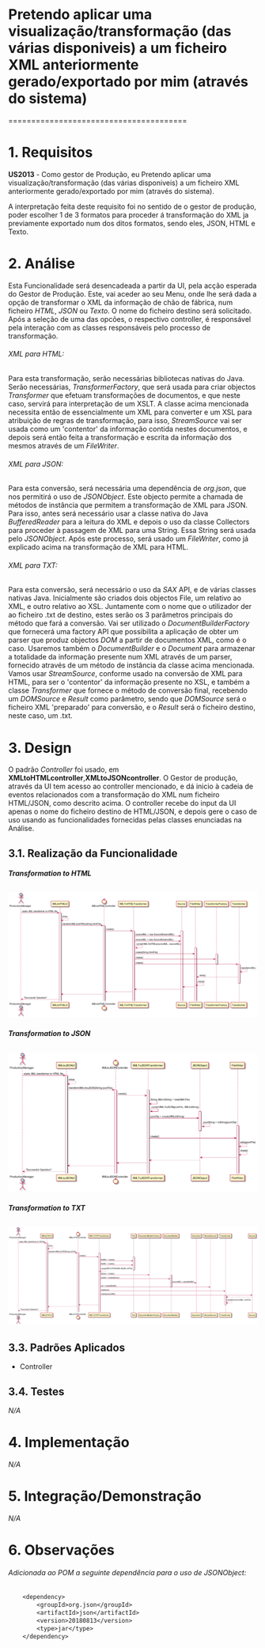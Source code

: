 # Pretendo aplicar uma visualização/transformação (das várias disponiveis) a um ficheiro XML anteriormente gerado/exportado por mim (através do sistema)
=======================================

# 1. Requisitos

**US2013** - Como gestor de Produção, eu Pretendo aplicar uma visualização/transformação (das várias disponiveis) a um ficheiro XML anteriormente gerado/exportado por mim (através do sistema).

A interpretação feita deste requisito foi no sentido de o gestor de produção, poder escolher 1 de 3 formatos para proceder á transformação do XML ja previamente exportado num dos ditos formatos, sendo eles, JSON, HTML e Texto.


# 2. Análise

Esta Funcionalidade será desencadeada a partir da UI, pela acção esperada do Gestor de Produção.
Este, vai aceder ao seu Menu, onde lhe será dada a opção de transformar o XML da informação de chão de fábrica, num ficheiro *HTML*, *JSON* ou *Texto*. O nome do ficheiro destino será solicitado. Após a seleção de uma das opcões, o respectivo controller, é responsável pela interação com as classes responsáveis pelo processo de transformação.
###### XML para HTML:
Para esta transformação, serão necessárias bibliotecas nativas do Java. Serão necessárias, *TransformerFactory*, que será usada para criar objectos *Transformer* que efetuam transformações de documentos, e que neste caso, servirá para interpretação de um XSLT.
A classe acima mencionada necessita então de essencialmente um XML para converter e um XSL para atribuição de regras de transformação, para isso, *StreamSource* vai ser usada como um 'contentor' da informação contida nestes documentos, e depois será então feita a transformação e escrita da informação dos mesmos através de um *FileWriter*.
###### XML para JSON:
Para esta conversão, será necessária uma dependência de *org.json*, que nos permitirá o uso de *JSONObject*. Este objecto permite a chamada de métodos de instância que permitem a transformação de XML para JSON. Para isso, antes será necessário usar a classe nativa do Java *BufferedReader* para a leitura do XML e depois o uso da classe Collectors para proceder à passagem de XML para uma String. Essa String será usada pelo *JSONObject*. Após este processo, será usado um *FileWriter*, como já explicado acima na transformação de XML para HTML.
###### XML para TXT:
Para esta conversão, será necessário o uso da  *SAX* API, e de várias classes nativas Java. Inicialmente são criados dois objectos File, um relativo ao XML, e outro relativo ao XSL. Juntamente com o nome que o utilizador der ao ficheiro .txt de destino, estes serão os 3 parâmetros principais do método que fará a conversão. Vai ser utilizado o *DocumentBuilderFactory* que fornecerá uma factory API que possibilita a aplicação de obter um parser que produz objectos *DOM* a partir de documentos XML, como é o caso. Usaremos também o *DocumentBuilder* e o *Document* para armazenar a totalidade da informação presente num XML através de um parser, fornecido através de um método de instância da classe acima mencionada.
Vamos usar *StreamSource*, conforme usado na conversão de XML para HTML, para ser o 'contentor' da informação presente no XSL, e também a classe *Transformer* que fornece o método de conversão final, recebendo um *DOMSource* e *Result* como parâmetro, sendo que *DOMSource* será o ficheiro XML 'preparado' para conversão, e o *Result* será o ficheiro destino, neste caso, um .txt.


# 3. Design

O padrão *Controller* foi usado, em **XMLtoHTMLcontroller**,**XMLtoJSONcontroller**.
O Gestor de produção, através da UI tem acesso ao controller mencionado, e dá inicio à cadeia de eventos relacionados com a transformação do XML num ficheiro HTML/JSON, como descrito acima.
O controller recebe do input da UI apenas o nome do ficheiro destino de HTML/JSON, e depois gere o caso de uso usando as funcionalidades fornecidas pelas classes enunciadas na Análise.


## 3.1. Realização da Funcionalidade

##### Transformation to HTML
![ISSUE-2013-HTML.png](ISSUE-2013-HTML.png)
-----------------------------------------------------------------------------
##### Transformation to JSON
![ISSUE-2013-JSON.png](ISSUE-2013-JSON.png)
-----------------------------------------------------------------------------
##### Transformation to TXT
![ISSUE-2013-TXT.png](ISSUE-2013-TXT.png)
-----------------------------------------------------------------------------

## 3.3. Padrões Aplicados

* Controller

## 3.4. Testes

*N/A*

# 4. Implementação

*N/A*

# 5. Integração/Demonstração

*N/A*

# 6. Observações
###### Adicionada ao POM a seguinte dependência para o uso de JSONObject:
        <dependency>
            <groupId>org.json</groupId>
            <artifactId>json</artifactId>
            <version>20180813</version>
            <type>jar</type>
        </dependency>
